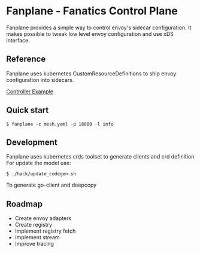 # Fanplane - Fanatics Control Plane

Fanplane provides a simple way to control envoy's sidecar configuration. It makes possible to tweak low level envoy
configuration and use xDS interface.


## Reference
Fanplane uses kubernetes CustomResourceDefinitions to ship
envoy configuration into sidecars.

[Controller Example](https://github.com/kubernetes/sample-controller/blob/master/docs/images/client-go-controller-interaction.jpeg)

## Quick start
```
$ fanplane -c mesh.yaml -p 18000 -l info
```

## Development
Fanplane uses kubernetes crds toolset to generate clients and crd definition
For update the model use:

```
$ ./hack/update_codegen.sh
```
To generate go-client and deepcopy

## Roadmap

- Create envoy adapters
- Create registry
- Implement registry fetch
- Implement stream
- Improve tracing
